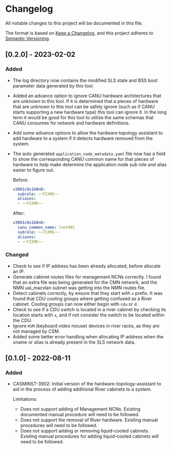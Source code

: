 # Changelog

All notable changes to this project will be documented in this file.

The format is based on [Keep a Changelog](https://keepachangelog.com/en/1.0.0/),
and this project adheres to [Semantic Versioning](https://semver.org/spec/v2.0.0.html).

## [0.2.0] - 2023-02-02

### Added
* The log directory now contains the modified SLS state and BSS boot parameter data generated by this tool.
* Added an advance option to ignore CANU hardware architectures that are unknown to this tool. If it is determined that a pieces of hardware that are unknown to this tool can be safely ignore (such as if CANU starts supporting a new hardware type) this tool can ignore it. In the long term it would be good for this tool to utilize the same schemas that CANU consumes for network and hardware definitions.    
* Add some advance options to allow the hardware topology assistant to add hardware to a system if it detects hardware removed from the system. 
* The auto generated `application_node_metadata.yaml` file now has a field to show the corresponding CANU common name for that pieces of hardware to help make determine the application node sub role and alias easier to figure out. 

    Before:
    ```yaml
    x3001c0s1b0n0:
      subrole: ~~FIXME~~
      aliases:
      - ~~FIXME~~
    ```

    After:
    ```yaml
    x3001c0s1b0n0:
      canu_common_name: lnet001
      subrole: ~~FIXME~~
      aliases:
      - ~~FIXME~~
    ```

### Changed
* Check to see if IP address has been already allocated, before allocate an IP.
* Generate cabinet routes files for management NCNs correctly. I found that an extra file was being generated for the CMN network, and the NMN uai_macvlan subnet was getting into the NMN routes file.
* Detect cabinets correctly, by ensure that they start with `x` prefix. It was found that CDU cooling groups where getting confused as a River cabinet. Cooling groups can now either begin with `cdu` or `d`.
* Check to see if a CDU switch is located in a river cabinet by checking its location starts with `x`, and if not consider the switch to be located within the CDU.
* Ignore `KVM` (keyboard video mouse) devices in river racks, as they are not managed by CSM.
* Added some better error handling when allocating IP address when the xname or alias is already present in the SLS network data.

## [0.1.0] - 2022-08-11

### Added
- CASMINST-3902: Initial version of the hardware-topology-assistant to aid in the process of adding additional River cabinets to a system. 
  
  Limitations:
  - Does not support adding of Management NCNs. Existing documented manual procedure will need to be followed.
  - Does not support the removal of River hardware. Existing manual procedures will need to be followed.
  - Does not support adding or removing liquid-cooled cabinets. Existing manual procedures for adding liquid-cooled cabinets will need to be followed.